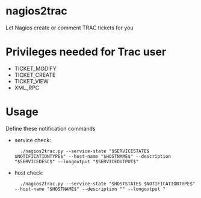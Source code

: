 nagios2trac
===========

Let Nagios create or comment TRAC tickets for you


Privileges needed for Trac user
==============================
* TICKET\_MODIFY
* TICKET\_CREATE
* TICKET\_VIEW
* XML\_RPC


Usage
=====
Define these notification commands
* service check:

        ./nagios2trac.py --service-state "$SERVICESTATE$ $NOTIFICATIONTYPE$" --host-name "$HOSTNAME$" --description "$SERVICEDESC$" --longoutput "$SERVICEOUTPUT$"
* host check:

        ./nagios2trac.py --service-state "$HOSTSTATE$ $NOTIFICATIONTYPE$" --host-name "$HOSTNAME$" --description "" --longoutput "